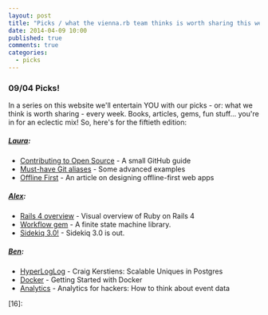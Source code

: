 ```yaml
---
layout: post
title: "Picks / what the vienna.rb team thinks is worth sharing this week"
date: 2014-04-09 10:00
published: true
comments: true
categories:
  - picks
---
```


### 09/04 Picks!

In a series on this website we'll entertain YOU with our picks - or: what we think is worth sharing - every week.
Books, articles, gems, fun stuff... you're in for an eclectic mix! So, here's for the fiftieth edition:

##### [Laura][1]:
  - [Contributing to Open Source][2] - A small GitHub guide
  - [Must-have Git aliases][3] - Some advanced examples
  - [Offline First][4] - An article on designing offline-first web apps

##### [Alex][5]:
  - [Rails 4 overview][6] - Visual overview of Ruby on Rails 4
  - [Workflow gem][7] - A finite state machine library.
  - [Sidekiq 3.0!][8] - Sidekiq 3.0 is out.

##### [Ben][9]:
  - [HyperLogLog][10] - Craig Kerstiens: Scalable Uniques in Postgres
  - [Docker][11] - Getting Started with Docker
  - [Analytics][12] - Analytics for hackers: How to think about event data



[1]: http://www.twitter.com/alicetragedy
[2]: https://guides.github.com/overviews/os-contributing
[3]: http://durdn.com/blog/2012/11/22/must-have-git-aliases-advanced-examples/
[4]: http://alistapart.com/article/offline-first
[5]: http://www.twitter.com/alexandertacho
[6]: http://ericbrooke.wordpress.com/2014/03/30/visual-overview-of-ruby-on-rails/
[7]: http://www.kavinder.com/blog/2014-04-06-gkg-workflow/
[8]: http://www.mikeperham.com/2014/03/28/sidekiq-3-0/
[9]: http://www.twitter.com/beanieboi
[10]: http://www.youtube.com/watch?v=bV2m8eBeuu0
[11]: http://serversforhackers.com/articles/2014/03/20/getting-started-with-docker/
[12]: https://keen.io/blog/53958349217/analytics-for-hackers-how-to-think-about-event-data
[13]: http://www.twitter.com/tony_xpro
[14]:
[15]:
[16]:
